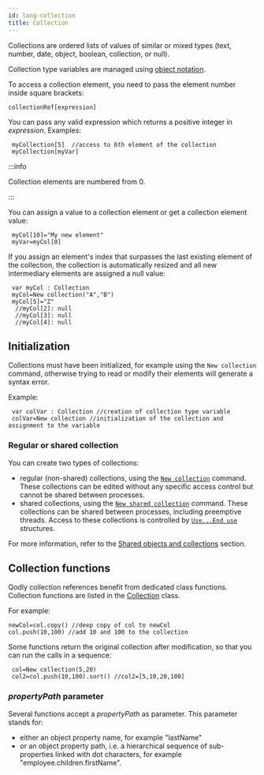 ```yaml
---
id: lang-collection
title: Collection
---
```


Collections are ordered lists of values of similar or mixed types (text, number, date, object, boolean, collection, or null).

Collection type variables are managed using [object notation](lang-object.md#syntax-basics).

To access a collection element, you need to pass the element number inside square brackets:

```4d
collectionRef[expression]
```

You can pass any valid expression which returns a positive integer in *expression*. Examples:

```4d
 myCollection[5]  //access to 6th element of the collection
 myCollection[myVar]
```

:::info

Collection elements are numbered from 0.

:::

You can assign a value to a collection element or get a collection element value:

```4d
 myCol[10]="My new element"
 myVar=myCol[0]
```

If you assign an element's index that surpasses the last existing element of the collection, the collection is automatically resized and all new intermediary elements are assigned a null value:

```4d
 var myCol : Collection
 myCol=New collection("A","B")
 myCol[5]="Z"
  //myCol[2]: null
  //myCol[3]: null
  //myCol[4]: null
```

## Initialization 

Collections must have been initialized, for example using the `New collection` command, otherwise trying to read or modify their elements will generate a syntax error.

Example:

```4d
 var colVar : Collection //creation of collection type variable
 colVar=New collection //initialization of the collection and assignment to the variable
```

### Regular or shared collection  

You can create two types of collections:

- regular (non-shared) collections, using the [`New collection`](collection.md#new-collection) command. These collections can be edited without any specific access control but cannot be shared between processes. 
- shared collections, using the [`New shared collection`](collection.md#new-shared-collection) command. These collections can be shared between processes, including preemptive threads. Access to these collections is controlled by [`Use...End use`](lang-shared.md#useend-use) structures. 

For more information, refer to the [Shared objects and collections](lang-shared.md) section.

## Collection functions  

Qodly collection references benefit from dedicated class functions. Collection functions are listed in the [Collection](collection.md) class.

For example:

```4d
newCol=col.copy() //deep copy of col to newCol
col.push(10,100) //add 10 and 100 to the collection
```

Some functions return the original collection after modification, so that you can run the calls in a sequence:

```4d
 col=New collection(5,20)
 col2=col.push(10,100).sort() //col2=[5,10,20,100]
```


### *propertyPath* parameter 


Several functions accept a *propertyPath* as parameter. This parameter stands for:

- either an object property name, for example "lastName"
- or an object property path, i.e. a hierarchical sequence of sub-properties linked with dot characters, for example "employee.children.firstName".


